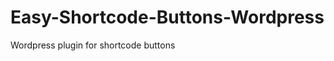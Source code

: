 Easy-Shortcode-Buttons-Wordpress
================================

Wordpress plugin for shortcode buttons